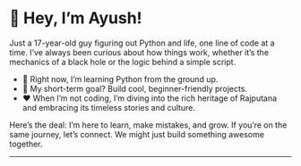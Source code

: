 

# 👋 Hey, I’m Ayush!  

Just a 17-year-old guy figuring out Python and life, one line of code at a time. I’ve always been curious about how things work, whether it’s the mechanics of a black hole or the logic behind a simple script.  

- 🌱 Right now, I’m learning Python from the ground up.  
- 🎯 My short-term goal? Build cool, beginner-friendly projects.  
- ❤️ When I’m not coding, I’m diving into the rich heritage of Rajputana and embracing its timeless stories and culture.  

Here’s the deal: I’m here to learn, make mistakes, and grow. If you’re on the same journey, let’s connect. We might just build something awesome together.  

---
